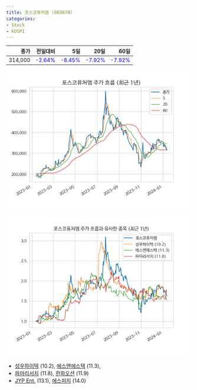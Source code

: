 ```yaml
---
title: 포스코퓨처엠 (003670)
categories:
- Stock
- KOSPI
---
```


|종가|전일대비|5일|20일|60일|
|---:|-------:|--:|---:|---:|
|314,000|<span style="color: blue">-2.64%</span>|<span style="color: blue">-8.45%</span>|<span style="color: blue">-7.92%</span>|<span style="color: blue">-7.92%</span>|


<!-- more -->

![003670](/assets/images/stock/003670.png)

![003670](/assets/images/stock/003670_sim.png)

- [성우하이텍](/015750/) (10.2), [에스앤에스텍](/101490/) (11.3),
- [파마리서치](/214450/) (11.8), [한화오션](/042660/) (11.9)
- [JYP Ent.](/035900/) (13.1), [에스피지](/058610/) (14.0)